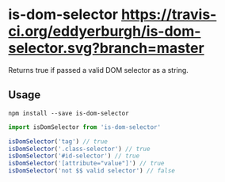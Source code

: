 # is-dom-selector https://travis-ci.org/eddyerburgh/is-dom-selector.svg?branch=master

Returns true if passed a valid DOM selector as a string.

## Usage

```
npm install --save is-dom-selector
```

```js
import isDomSelector from 'is-dom-selector'

isDomSelector('tag') // true
isDomSelector('.class-selector') // true
isDomSelector('#id-selector') // true
isDomSelector('[attribute="value"]') // true
isDomSelector('not $$ valid selector') // false
```
